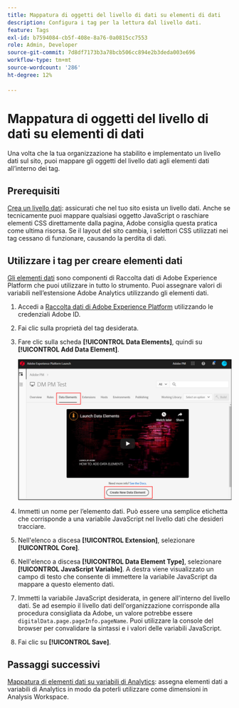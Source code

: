 ```yaml
---
title: Mappatura di oggetti del livello di dati su elementi di dati
description: Configura i tag per la lettura dal livello dati.
feature: Tags
exl-id: b7594084-cb5f-408e-8a76-0a0815cc7553
role: Admin, Developer
source-git-commit: 7d8df7173b3a78bcb506cc894e2b3deda003e696
workflow-type: tm+mt
source-wordcount: '286'
ht-degree: 12%

---
```


# Mappatura di oggetti del livello di dati su elementi di dati

Una volta che la tua organizzazione ha stabilito e implementato un livello dati sul sito, puoi mappare gli oggetti del livello dati agli elementi dati all’interno dei tag.

## Prerequisiti

[Crea un livello dati](../prepare/data-layer.md): assicurati che nel tuo sito esista un livello dati. Anche se tecnicamente puoi mappare qualsiasi oggetto JavaScript o raschiare elementi CSS direttamente dalla pagina, Adobe consiglia questa pratica come ultima risorsa. Se il layout del sito cambia, i selettori CSS utilizzati nei tag cessano di funzionare, causando la perdita di dati.

## Utilizzare i tag per creare elementi dati

[Gli elementi dati](https://experienceleague.adobe.com/docs/experience-platform/tags/ui/data-elements.html) sono componenti di Raccolta dati di Adobe Experience Platform che puoi utilizzare in tutto lo strumento. Puoi assegnare valori di variabili nell’estensione Adobe Analytics utilizzando gli elementi dati.

1. Accedi a [Raccolta dati di Adobe Experience Platform](https://experience.adobe.com/data-collection) utilizzando le credenziali Adobe ID.
1. Fai clic sulla proprietà del tag desiderata.
1. Fare clic sulla scheda **[!UICONTROL Data Elements]**, quindi su **[!UICONTROL Add Data Element]**.

   ![crea elemento dati](assets/createelement.png)

1. Immetti un nome per l’elemento dati. Può essere una semplice etichetta che corrisponde a una variabile JavaScript nel livello dati che desideri tracciare.
1. Nell&#39;elenco a discesa **[!UICONTROL Extension]**, selezionare **[!UICONTROL Core]**.
1. Nell&#39;elenco a discesa **[!UICONTROL Data Element Type]**, selezionare **[!UICONTROL JavaScript Variable]**. A destra viene visualizzato un campo di testo che consente di immettere la variabile JavaScript da mappare a questo elemento dati.
1. Immetti la variabile JavaScript desiderata, in genere all&#39;interno del livello dati. Se ad esempio il livello dati dell&#39;organizzazione corrisponde alla procedura consigliata da Adobe, un valore potrebbe essere `digitalData.page.pageInfo.pageName`. Puoi utilizzare la console del browser per convalidare la sintassi e i valori delle variabili JavaScript.
1. Fai clic su **[!UICONTROL Save]**.

## Passaggi successivi

[Mappatura di elementi dati su variabili di Analytics](elements-to-variable.md): assegna elementi dati a variabili di Analytics in modo da poterli utilizzare come dimensioni in Analysis Workspace.
